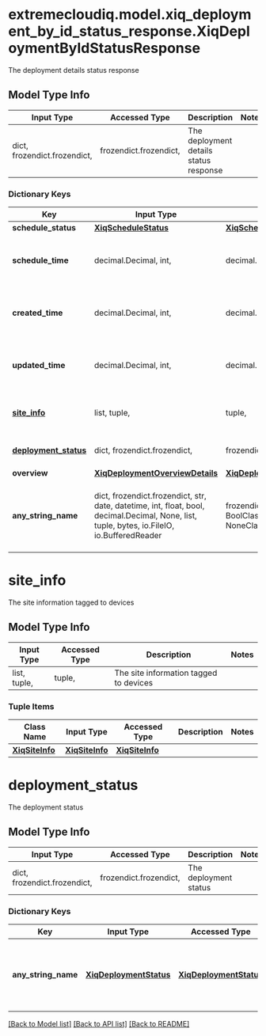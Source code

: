 # extremecloudiq.model.xiq_deployment_by_id_status_response.XiqDeploymentByIdStatusResponse

The deployment details status response

## Model Type Info
Input Type | Accessed Type | Description | Notes
------------ | ------------- | ------------- | -------------
dict, frozendict.frozendict,  | frozendict.frozendict,  | The deployment details status response | 

### Dictionary Keys
Key | Input Type | Accessed Type | Description | Notes
------------ | ------------- | ------------- | ------------- | -------------
**schedule_status** | [**XiqScheduleStatus**](XiqScheduleStatus.md) | [**XiqScheduleStatus**](XiqScheduleStatus.md) |  | [optional] 
**schedule_time** | decimal.Decimal, int,  | decimal.Decimal,  | The scheduled time | [optional] value must be a 64 bit integer
**created_time** | decimal.Decimal, int,  | decimal.Decimal,  | The created time | [optional] value must be a 64 bit integer
**updated_time** | decimal.Decimal, int,  | decimal.Decimal,  | The updated time | [optional] value must be a 64 bit integer
**[site_info](#site_info)** | list, tuple,  | tuple,  | The site information tagged to devices | [optional] 
**[deployment_status](#deployment_status)** | dict, frozendict.frozendict,  | frozendict.frozendict,  | The deployment status | [optional] 
**overview** | [**XiqDeploymentOverviewDetails**](XiqDeploymentOverviewDetails.md) | [**XiqDeploymentOverviewDetails**](XiqDeploymentOverviewDetails.md) |  | [optional] 
**any_string_name** | dict, frozendict.frozendict, str, date, datetime, int, float, bool, decimal.Decimal, None, list, tuple, bytes, io.FileIO, io.BufferedReader | frozendict.frozendict, str, BoolClass, decimal.Decimal, NoneClass, tuple, bytes, FileIO | any string name can be used but the value must be the correct type | [optional]

# site_info

The site information tagged to devices

## Model Type Info
Input Type | Accessed Type | Description | Notes
------------ | ------------- | ------------- | -------------
list, tuple,  | tuple,  | The site information tagged to devices | 

### Tuple Items
Class Name | Input Type | Accessed Type | Description | Notes
------------- | ------------- | ------------- | ------------- | -------------
[**XiqSiteInfo**](XiqSiteInfo.md) | [**XiqSiteInfo**](XiqSiteInfo.md) | [**XiqSiteInfo**](XiqSiteInfo.md) |  | 

# deployment_status

The deployment status

## Model Type Info
Input Type | Accessed Type | Description | Notes
------------ | ------------- | ------------- | -------------
dict, frozendict.frozendict,  | frozendict.frozendict,  | The deployment status | 

### Dictionary Keys
Key | Input Type | Accessed Type | Description | Notes
------------ | ------------- | ------------- | ------------- | -------------
**any_string_name** | [**XiqDeploymentStatus**](XiqDeploymentStatus.md) | [**XiqDeploymentStatus**](XiqDeploymentStatus.md) | any string name can be used but the value must be the correct type | [optional] 

[[Back to Model list]](../../README.md#documentation-for-models) [[Back to API list]](../../README.md#documentation-for-api-endpoints) [[Back to README]](../../README.md)

